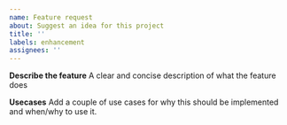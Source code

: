 ```yaml
---
name: Feature request
about: Suggest an idea for this project
title: ''
labels: enhancement
assignees: ''
---
```


**Describe the feature**
A clear and concise description of what the feature does

**Usecases**
Add a couple of use cases for why this should be implemented and when/why to use it.

